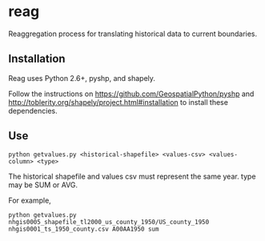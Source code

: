 # reag
Reaggregation process for translating historical data to current boundaries.

## Installation

Reag uses Python 2.6+, pyshp, and shapely.

Follow the instructions on https://github.com/GeospatialPython/pyshp and http://toblerity.org/shapely/project.html#installation to install these dependencies.

## Use

```
python getvalues.py <historical-shapefile> <values-csv> <values-column> <type>
```

The historical shapefile and values csv must represent the same year.
type may be SUM or AVG.

For example,
```
python getvalues.py nhgis0005_shapefile_tl2000_us_county_1950/US_county_1950 nhgis0001_ts_1950_county.csv A00AA1950 sum
```
